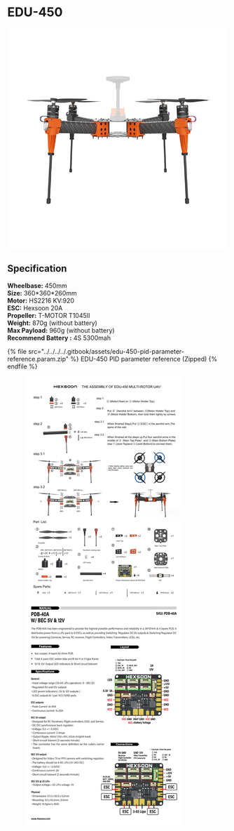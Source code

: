 # EDU-450

![](../../../../.gitbook/assets/450.png)

## Specification&#x20;

**Wheelbase:** 450mm \
**Size:** 360\*360\*260mm \
**Motor:** HS2216 KV:920\
**ESC:** Hexsoon 20A\
**Propeller:** T-MOTOR T1045Ⅱ\
**Weight:** 870g (without battery) \
**Max Payload:** 960g (without battery) \
**Recommend Battery :** 4S 5300mah

{% file src="../../../../.gitbook/assets/edu-450-pid-parameter-reference.param.zip" %}
EDU-450 PID parameter reference (Zipped)
{% endfile %}

<figure><img src="../../../../.gitbook/assets/EDU-450 Manual.jpg" alt=""><figcaption></figcaption></figure>
